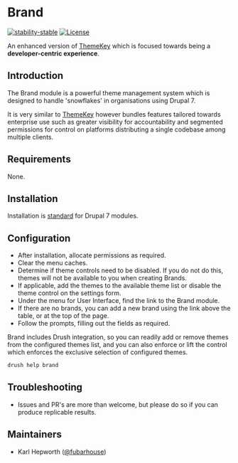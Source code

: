 # Brand

[![stability-stable](https://img.shields.io/badge/stability-stable-green.svg?style=for-the-badge)](https://github.com/orangemug/stability-badges)
[![License](https://img.shields.io/badge/License-BSD%203--Clause-blue.svg?style=for-the-badge)](https://raw.githubusercontent.com/fubarhouse/brand/master/LICENSE.txt)

An enhanced version of [ThemeKey](https://www.drupal.org/project/themekey) which is focused towards being a **developer-centric experience**.

## Introduction

The Brand module is a powerful theme management system which is designed to handle 'snowflakes' in organisations using Drupal 7.

It is very similar to [ThemeKey](https://www.drupal.org/project/themekey) however bundles features tailored towards enterprise use such as greater visibility for accountability and segmented permissions for control on platforms distributing a single codebase among multiple clients.

## Requirements

None.

## Installation

Installation is [standard](https://drupal.org/documentation/install/modules-themes/modules-7) for Drupal 7 modules.

## Configuration

* After installation, allocate permissions as required.
* Clear the menu caches.
* Determine if theme controls need to be disabled. If you do not do this, themes will not be available to you when creating Brands.
* If applicable, add the themes to the available theme list or disable the theme control on the settings form.
* Under the menu for User Interface, find the link to the Brand module.
* If there are no brands, you can add a new brand using the link above the table, or at the top of the page.
* Follow the prompts, filling out the fields as required.

Brand includes Drush integration, so you can readily add or remove themes from the configured themes list, and you can also enforce or lift the control which enforces the exclusive selection of configured themes.

```sh
drush help brand
```

## Troubleshooting

* Issues and PR's are more than welcome, but please do so if you can produce replicable results.

## Maintainers

* Karl Hepworth ([@fubarhouse](https://twitter.com/fubarhouse))